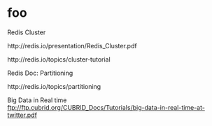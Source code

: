 # foo

Redis Cluster
<p>http://redis.io/presentation/Redis_Cluster.pdf
<p>http://redis.io/topics/cluster-tutorial

Redis Doc: Partitioning
<p>http://redis.io/topics/partitioning

Big Data in Real time
<br>ftp://ftp.cubrid.org/CUBRID_Docs/Tutorials/big-data-in-real-time-at-twitter.pdf


